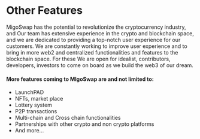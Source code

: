 # Other Features

MigoSwap has the potential to revolutionize the cryptocurrency industry, and Our team has extensive experience in the crypto and blockchain space, and we are dedicated to providing a top-notch user experience for our customers. We are constantly working to improve user experience and to bring in more web2 and centralized functionalities and features to the blockchain space. For these We are open for idealist, contributors, developers, investors to come on board as we build the web3 of our dream.



#### More features coming to MIgoSwap are and not limited to:

* LaunchPAD
* NFTs, market place
* Lottery system
* P2P transactions
* Multi-chain and Cross chain functionalities
* Partnerships with other crypto and non crypto platforms
* And more...&#x20;
